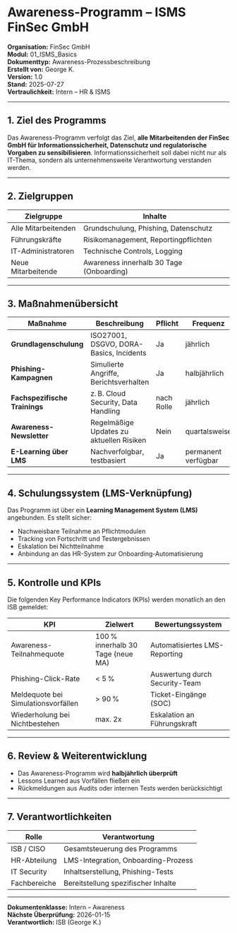 # Awareness-Programm – ISMS FinSec GmbH

**Organisation:** FinSec GmbH  
**Modul:** 01_ISMS_Basics  
**Dokumenttyp:** Awareness-Prozessbeschreibung  
**Erstellt von:** George K.  
**Version:** 1.0  
**Stand:** 2025-07-27  
**Vertraulichkeit:** Intern – HR & ISMS  

---

## 1. Ziel des Programms

Das Awareness-Programm verfolgt das Ziel, **alle Mitarbeitenden der FinSec GmbH für Informationssicherheit, Datenschutz und regulatorische Vorgaben zu sensibilisieren**. Informationssicherheit soll dabei nicht nur als IT-Thema, sondern als unternehmensweite Verantwortung verstanden werden.

---

## 2. Zielgruppen

| Zielgruppe             | Inhalte |
|------------------------|---------|
| Alle Mitarbeitenden    | Grundschulung, Phishing, Datenschutz |
| Führungskräfte         | Risikomanagement, Reportingpflichten |
| IT-Administratoren     | Technische Controls, Logging |
| Neue Mitarbeitende     | Awareness innerhalb 30 Tage (Onboarding) |

---

## 3. Maßnahmenübersicht

| Maßnahme | Beschreibung | Pflicht | Frequenz |
|---------|--------------|---------|----------|
| **Grundlagenschulung** | ISO27001, DSGVO, DORA-Basics, Incidents | Ja | jährlich |
| **Phishing-Kampagnen** | Simulierte Angriffe, Berichtsverhalten | Ja | halbjährlich |
| **Fachspezifische Trainings** | z. B. Cloud Security, Data Handling | nach Rolle | jährlich |
| **Awareness-Newsletter** | Regelmäßige Updates zu aktuellen Risiken | Nein | quartalsweise |
| **E-Learning über LMS** | Nachverfolgbar, testbasiert | Ja | permanent verfügbar |

---

## 4. Schulungssystem (LMS-Verknüpfung)

Das Programm ist über ein **Learning Management System (LMS)** angebunden. Es stellt sicher:

- Nachweisbare Teilnahme an Pflichtmodulen
- Tracking von Fortschritt und Testergebnissen
- Eskalation bei Nichtteilnahme
- Anbindung an das HR-System zur Onboarding-Automatisierung

---

## 5. Kontrolle und KPIs

Die folgenden Key Performance Indicators (KPIs) werden monatlich an den ISB gemeldet:

| KPI | Zielwert | Bewertungssystem |
|-----|----------|------------------|
| Awareness-Teilnahmequote | 100 % innerhalb 30 Tage (neue MA) | Automatisiertes LMS-Reporting |
| Phishing-Click-Rate | < 5 % | Auswertung durch Security-Team |
| Meldequote bei Simulationsvorfällen | > 90 % | Ticket-Eingänge (SOC) |
| Wiederholung bei Nichtbestehen | max. 2x | Eskalation an Führungskraft |

---

## 6. Review & Weiterentwicklung

- Das Awareness-Programm wird **halbjährlich überprüft**
- Lessons Learned aus Vorfällen fließen ein
- Rückmeldungen aus Audits oder internen Tests werden berücksichtigt

---

## 7. Verantwortlichkeiten

| Rolle | Verantwortung |
|-------|---------------|
| ISB / CISO | Gesamtsteuerung des Programms |
| HR-Abteilung | LMS-Integration, Onboarding-Prozess |
| IT Security | Inhaltserstellung, Phishing-Tests |
| Fachbereiche | Bereitstellung spezifischer Inhalte |

---

**Dokumentenklasse:** Intern – Awareness  
**Nächste Überprüfung:** 2026-01-15  
**Verantwortlich:** ISB (George K.)  
